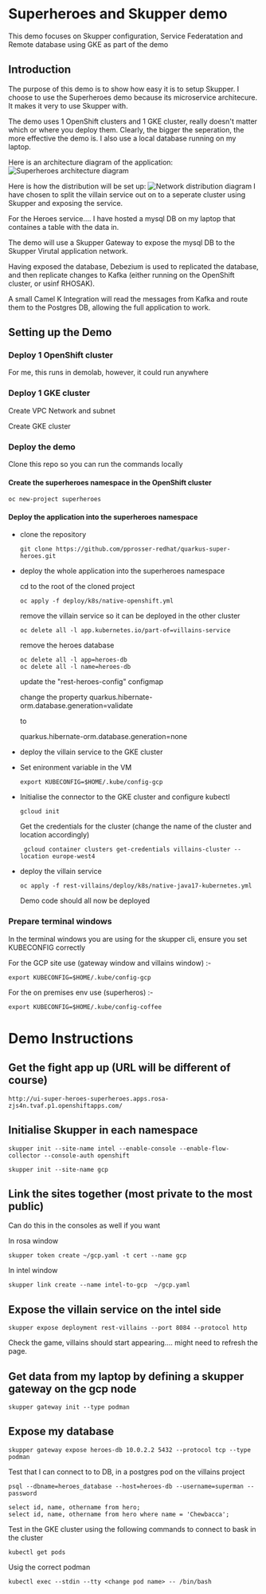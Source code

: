 # Superheroes and Skupper demo

This demo focuses on Skupper configuration, Service Federatation and Remote database using GKE as part of the demo

## Introduction

The purpose of this demo is to show how easy it is to setup Skupper. I choose to use the Superheroes demo because its microservice architecure. It makes it very to use Skupper with.

The demo uses 1 OpenShift clusters and 1 GKE cluster, really doesn't matter which or where you deploy them. Clearly, the bigger the seperation, the more effective the demo is. I also use a local database running on my laptop.

Here is an architecture diagram of the application:
![Superheroes architecture diagram](images/application-architecture.png)

Here is how the distribution will be set up:
![Network distribution diagram](images/remote-db.png)
I have chosen to split the villain service out on to a seperate cluster using Skupper and exposing the service. 

For the Heroes service.... I have hosted a mysql DB on my laptop that containes a table with the data in.

The demo will use a Skupper Gateway to expose the mysql DB to the Skupper Virutal application network.

Having exposed the database, Debezium is used to replicated the database, and then replicate changes to Kafka (either running on the OpenShift cluster, or usinf RHOSAK).

A small Camel K Integration will read the messages from Kafka and route them to the Postgres DB, allowing the full application to work.

## Setting up the Demo

### Deploy 1 OpenShift cluster

For me, this runs in demolab, however, it could run anywhere

### Deploy 1 GKE cluster

Create VPC Network and subnet

Create GKE cluster

### Deploy the demo

Clone this repo so you can run the commands locally

#### Create the superheroes namespace in the OpenShift cluster 

```
oc new-project superheroes
```

#### Deploy the application into the superheroes namespace

* clone the repository

  ```
  git clone https://github.com/pprosser-redhat/quarkus-super-heroes.git
  ```

* deploy the whole application into the superheroes namespace

   cd to the root of the cloned project

   ```
   oc apply -f deploy/k8s/native-openshift.yml
   ```

   remove the villain service so it can be deployed in the other cluster

   ```
   oc delete all -l app.kubernetes.io/part-of=villains-service
   ```

   remove the heroes database
   ```
   oc delete all -l app=heroes-db
   oc delete all -l name=heroes-db 
   ```

   update the "rest-heroes-config" configmap
   
   change the property quarkus.hibernate-orm.database.generation=validate

   to

   quarkus.hibernate-orm.database.generation=none

* deploy the villain service to the GKE cluster

* Set enironment variable in the VM
  ```
  export KUBECONFIG=$HOME/.kube/config-gcp
  ```

* Initialise the connector to the GKE cluster and configure kubectl

  ```
  gcloud init
  ```

  Get the credentials for the cluster (change the name of the cluster and location accordingly)

  ```
   gcloud container clusters get-credentials villains-cluster --location europe-west4
  ```

* deploy the villain service

  ```
  oc apply -f rest-villains/deploy/k8s/native-java17-kubernetes.yml
  ```

  Demo code should all now be deployed

### Prepare terminal windows

In the terminal windows you are using for the skupper cli, ensure you set KUBECONFIG correctly

For the GCP site use (gateway window and villains window) :-
```
export KUBECONFIG=$HOME/.kube/config-gcp
```

For the on premises env use (superheros) :-

```
export KUBECONFIG=$HOME/.kube/config-coffee
```

# Demo Instructions

## Get the fight app up (URL will be different of course)

```
http://ui-super-heroes-superheroes.apps.rosa-zjs4n.tvaf.p1.openshiftapps.com/
```

## Initialise Skupper in each namespace

```
skupper init --site-name intel --enable-console --enable-flow-collector --console-auth openshift
```
```
skupper init --site-name gcp
```

## Link the sites together (most private to the most public)

Can do this in the consoles as well if you want 

In rosa window
```
skupper token create ~/gcp.yaml -t cert --name gcp
```
In intel window
```
skupper link create --name intel-to-gcp  ~/gcp.yaml
```

## Expose  the villain service on the intel side

```
skupper expose deployment rest-villains --port 8084 --protocol http
```
Check the game, villains should start appearing.... might need to refresh the page.

## Get data from my laptop by defining a skupper gateway on the gcp node

```
skupper gateway init --type podman
```

## Expose my database

```
skupper gateway expose heroes-db 10.0.2.2 5432 --protocol tcp --type podman
```

Test that I can connect to to DB, in a postgres pod on the villains project

```
psql --dbname=heroes_database --host=heroes-db --username=superman --password
```
```
select id, name, othername from hero;
select id, name, othername from hero where name = 'Chewbacca';
```

Test in the GKE cluster using the following commands to connect to bask in the cluster
```
kubectl get pods
```
Usig the correct podman 

```
kubectl exec --stdin --tty <change pod name> -- /bin/bash
```



